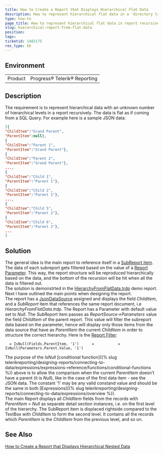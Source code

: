 ```yaml
---
title: How to Create a Report that Displays Hierarchical Flat Data
description: How to represent hierarchical flat data in a 'directory tree'-like report
type: how-to
page_title: How to represent hierarchical flat data in report recursively
slug: hierarchical-report-from-flat-data
position: 
tags: 
ticketid: 1483175
res_type: kb
---
```


## Environment
<table>
	<tbody>
		<tr>
			<td>Product</td>
			<td>Progress® Telerik® Reporting</td>
		</tr>
	</tbody>
</table>


## Description
The requirement is to represent hierarchical data with an unknown number of hierarchical levels in a report recursively. The data is flat as if coming from a SQL Query. 
For example here is a sample JSON data:  
```JSON
[{
"ChildItem":"Grand Parent",
"ParentItem":null},
{
"ChildItem":"Parent 1",
"ParentItem":"Grand Parent"},
{
"ChildItem":"Parent 2",
"ParentItem":"Grand Parent"},
...,
{
"ChildItem":"Child 1",
"ParentItem":"Parent 1"},
{
"ChildItem":"Child 2",
"ParentItem":"Parent 1"},
...,
{
"ChildItem":"Child 5",
"ParentItem":"Parent 2"},
{
"ChildItem":"Child 6",
"ParentItem":"Parent 2"},
...
]
```

## Solution
The general idea is the main report to reference itself in a [SubReport item](../report-items-sub-report). The data of each subreport gets filtered based on the value of a 
[Report Parameter](../designing-reports-parameters). This way, the report structure will be reproduced hierarchically based on the data, and the bottom of the recursion 
will be hit when all the data is filtered out.  
The solution is demonstrted in the [HierarchyFromFlatData.trdp](https://github.com/telerik/reporting-samples/blob/master/HierarchyFromFlatData.trdp) demo report. 
Next I have outlined the main points when designing the report.  
The report has a [JsonDataSource](../jsondatasource-component) assigned and displays the field _ChildItem_, and a _SubReport_ item that references the same report document, i.e 
_HierarchyFromFlatData.trdp_. The Report has a Parameter with default value set to _Null_. The _SubReport_ item passes as _ReportSource->Parameters_ value the field _ChildItem_ 
of the parent report. This value will filter the subreport data based on the parameter, hence will display only those items from the data source that have as _ParentItem_ 
the current _ChildItem_ in order to structure the correct hierarchy. Here is the [Report Filter](https://docs.telerik.com/reporting/data-items-how-to-add-filtering-to-report-item):

```
  = IsNull(Fields.ParentItem, '1')	  	=		  	= IsNull(Parameters.Parent.Value, '1')
```

The purpose of the _IsNull_ [conditional function]({% slug telerikreporting/designing-reports/connecting-to-data/expressions/expressions-reference/functions/conditional-functions %}) above is to allow the comparison when the current _ParentItem_ doesn't have 
a parent (it is _Null_), like in the case of the first data item - see the JSON data. The constant '1' may be any valid constand value and should be the same in both 
[Expressions]({% slug telerikreporting/designing-reports/connecting-to-data/expressions/overview %}).  
The main Report displays all _ChildItem_ fields from the records with _ParentItem = Null_ as separate detail section instances, i.e. on the first level of the hierarchy. The SubReport item is displaced rightside compared to the TextBox with _ChildItem_ to form the second level. It contains all the records which _ParentItem_ is the _ChildItem_ from the previous level, and so on.

## See Also
[How to Create a Report that Displays Hierarchical Nested Data](hierarchical-report-from-nested-data)
